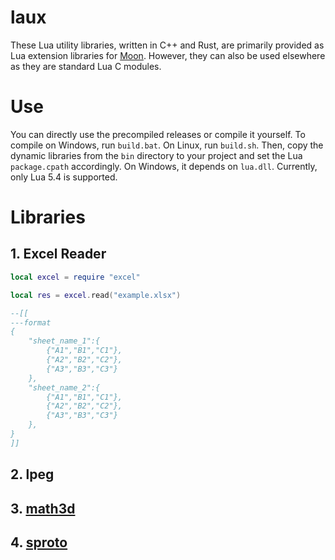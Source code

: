 # laux
These Lua utility libraries, written in C++ and Rust, are primarily provided as Lua extension libraries for [Moon](https://github.com/sniper00/moon). However, they can also be used elsewhere as they are standard Lua C modules.

# Use

You can directly use the precompiled releases or compile it yourself. To compile on Windows, run `build.bat`. On Linux, run `build.sh`. Then, copy the dynamic libraries from the `bin` directory to your project and set the Lua `package.cpath` accordingly. On Windows, it depends on `lua.dll`. Currently, only Lua 5.4 is supported.

# Libraries

## 1. Excel Reader

```lua
local excel = require "excel"

local res = excel.read("example.xlsx")

--[[
---format
{
    "sheet_name_1":{
        {"A1","B1","C1"},
        {"A2","B2","C2"},
        {"A3","B3","C3"}
    },
    "sheet_name_2":{
        {"A1","B1","C1"},
        {"A2","B2","C2"},
        {"A3","B3","C3"}
    },
}
]]

```

## 2. lpeg

## 3. [math3d](https://github.com/cloudwu/math3d)

## 4. [sproto](https://github.com/cloudwu/sproto)
